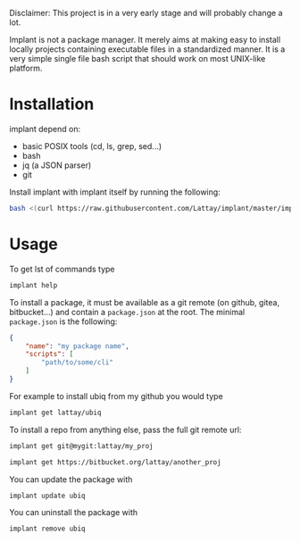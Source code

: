 Disclaimer: This project is in a very early stage and will probably change a lot.

Implant is not a package manager.
It merely aims at making easy to install locally projects containing executable files in a standardized
manner.
It is a very simple single file bash script that should work on most UNIX-like platform.

# Installation

implant depend on:
* basic POSIX tools (cd, ls, grep, sed...)
* bash
* jq (a JSON parser)
* git

Install implant with implant itself by running the following:
```bash
bash <(curl https://raw.githubusercontent.com/Lattay/implant/master/implant) get lattay/implant
```

# Usage
To get lst of commands type
```bash
implant help
```

To install a package, it must be available as a git remote (on github, gitea, bitbucket...)
and contain a `package.json` at the root.
The minimal `package.json` is the following:
```JSON
{
    "name": "my package name",
    "scripts": [
        "path/to/some/cli"
    ]
}
```

For example to install ubiq from my github you would type
```bash
implant get lattay/ubiq
```

To install a repo from anything else, pass the full git remote url:
```bash
implant get git@mygit:lattay/my_proj
```

```bash
implant get https://bitbucket.org/lattay/another_proj
```

You can update the package with
```bash
implant update ubiq
```

You can uninstall the package with
```bash
implant remove ubiq
```
